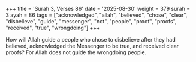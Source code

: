 +++
title = 'Surah 3, Verses 86'
date = '2025-08-30'
weight = 379
surah = 3
ayah = 86
tags = ["acknowledged", "allah", "believed", "chose", "clear", "disbelieve", "guide", "messenger", "not", "people", "proof", "proofs", "received", "true", "wrongdoing"]
+++

How will Allah guide a people who chose to disbelieve after they had believed, acknowledged the Messenger to be true, and received clear proofs? For Allah does not guide the wrongdoing people.